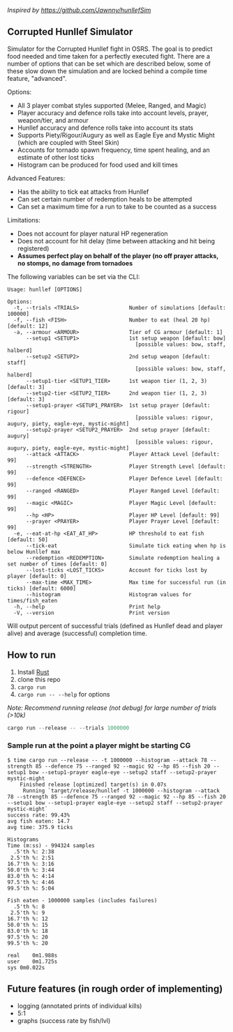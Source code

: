 *Inspired by https://github.com/Jawnny/hunllefSim*

## Corrupted Hunllef Simulator

Simulator for the Corrupted Hunllef fight in OSRS. The goal is to predict food
needed and time taken for a perfectly executed fight. There are a number of
options that can be set which are described below, some of these slow down the
simulation and are locked behind a compile time feature, "advanced".

Options:
- All 3 player combat styles supported (Melee, Ranged, and Magic)
- Player accuracy and defence rolls take into account levels, prayer,
  weapon/tier, and armour
- Hunllef accuracy and defence rolls take into account its stats
- Supports Piety/Rigour/Augury as well as Eagle Eye and Mystic Might (which are
  coupled with Steel Skin)
- Accounts for tornado spawn frequency, time spent healing, and an estimate of
  other lost ticks
- Histogram can be produced for food used and kill times

Advanced Features:
- Has the ability to tick eat attacks from Hunllef
- Can set certain number of redemption heals to be attempted
- Can set a maximum time for a run to take to be counted as a success

Limitations:
- Does not account for player natural HP regeneration
- Does not account for hit delay (time between attacking and hit being
  registered)
- **Assumes perfect play on behalf of the player (no off prayer attacks, no
  stomps, no damage from tornadoes**


The following variables can be set via the CLI:
```
Usage: hunllef [OPTIONS]

Options:
  -t, --trials <TRIALS>                Number of simulations [default: 100000]
  -f, --fish <FISH>                    Number to eat (heal 20 hp) [default: 12]
  -a, --armour <ARMOUR>                Tier of CG armour [default: 1]
      --setup1 <SETUP1>                1st setup weapon [default: bow]
                                         [possible values: bow, staff, halberd]
      --setup2 <SETUP2>                2nd setup weapon [default: staff]
                                         [possible values: bow, staff, halberd]
      --setup1-tier <SETUP1_TIER>      1st weapon tier (1, 2, 3) [default: 3]
      --setup2-tier <SETUP2_TIER>      2nd weapon tier (1, 2, 3) [default: 3]
      --setup1-prayer <SETUP1_PRAYER>  1st setup prayer [default: rigour]
                                         [possible values: rigour, augury, piety, eagle-eye, mystic-might]
      --setup2-prayer <SETUP2_PRAYER>  2nd setup prayer [default: augury]
                                         [possible values: rigour, augury, piety, eagle-eye, mystic-might]
      --attack <ATTACK>                Player Attack Level [default: 99]
      --strength <STRENGTH>            Player Strength Level [default: 99]
      --defence <DEFENCE>              Player Defence Level [default: 99]
      --ranged <RANGED>                Player Ranged Level [default: 99]
      --magic <MAGIC>                  Player Magic Level [default: 99]
      --hp <HP>                        Player HP Level [default: 99]
      --prayer <PRAYER>                Player Prayer Level [default: 99]
  -e, --eat-at-hp <EAT_AT_HP>          HP threshold to eat fish [default: 50]
      --tick-eat                       Simulate tick eating when hp is below Hunllef max
      --redemption <REDEMPTION>        Simulate redemption healing a set number of times [default: 0]
      --lost-ticks <LOST_TICKS>        Account for ticks lost by player [default: 0]
      --max-time <MAX_TIME>            Max time for successful run (in ticks) [default: 6000]
      --histogram                      Histogram values for times/fish_eaten
  -h, --help                           Print help
  -V, --version                        Print version

```

Will output percent of successful trials (defined as Hunllef dead and player
alive) and average (successful) completion time.


## How to run

1. Install [Rust](https://www.rust-lang.org/tools/install)
2. clone this repo
3. `cargo run` 
4. `cargo run -- --help` for options

*Note: Recommend running release (not debug) for large number of trials (>10k)*
```rust
cargo run --release -- --trials 1000000
```

### Sample run at the point a player might be starting CG

```
$ time cargo run --release -- -t 1000000 --histogram --attack 78 --strength 85 --defence 75 --ranged 92 --magic 92 --hp 85 --fish 20 --setup1 bow --setup1-prayer eagle-eye --setup2 staff --setup2-prayer mystic-might
    Finished release [optimized] target(s) in 0.07s
     Running `target/release/hunllef -t 1000000 --histogram --attack 78 --strength 85 --defence 75 --ranged 92 --magic 92 --hp 85 --fish 20 --setup1 bow --setup1-prayer eagle-eye --setup2 staff --setup2-prayer mystic-might`
success rate: 99.43%
avg fish eaten: 14.7
avg time: 375.9 ticks

Histograms
Time (m:ss) - 994324 samples
  .5'th %: 2:38
 2.5'th %: 2:51
16.7'th %: 3:16
50.0'th %: 3:44
83.0'th %: 4:14
97.5'th %: 4:46
99.5'th %: 5:04

Fish eaten - 1000000 samples (includes failures)
  .5'th %: 8
 2.5'th %: 9
16.7'th %: 12
50.0'th %: 15
83.0'th %: 18
97.5'th %: 20
99.5'th %: 20

real	0m1.988s
user	0m1.725s
sys	0m0.022s
```

## Future features (in rough order of implementing)
- logging (annotated prints of individual kills)
- 5:1
- graphs (success rate by fish/lvl)
